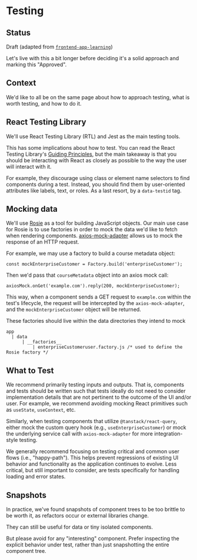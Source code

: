 # Testing

## Status
Draft (adapted from [`frontend-app-learning`](https://github.com/openedx/frontend-app-learning/blob/master/docs/decisions/0007-testing.md))

Let's live with this a bit longer before deciding it's a solid approach and marking this "Approved".

## Context
We'd like to all be on the same page about how to approach testing, what is
worth testing, and how to do it.

## React Testing Library
We'll use React Testing Library (RTL) and Jest as the main testing tools.

This has some implications about how to test. You can read the React Testing Library's
[Guiding Principles](https://testing-library.com/docs/guiding-principles), but the main
takeaway is that you should be interacting with React as closely as possible to the way
the user will interact with it.

For example, they discourage using class or element name selectors to find components
during a test. Instead, you should find them by user-oriented attributes like labels,
text, or roles. As a last resort, by a `data-testid` tag.

## Mocking data
We'll use [Rosie](https://github.com/rosiejs/rosie) as a tool for building JavaScript objects.
Our main use case for Rosie is to use factories in order to mock the data we'd like to fetch when rendering components.
[axios-mock-adapter](https://www.npmjs.com/package/axios-mock-adapter) allows us to mock the response of an HTTP request.

For example, we may use a factory to build a course metadata object:

`const mockEnterpriseCustomer = Factory.build('enterpriseCustomer');`

Then we'd pass that `courseMetadata` object into an axios mock call:

`axiosMock.onGet('example.com').reply(200, mockEnterpriseCustomer);`

This way, when a component sends a GET request to `example.com` within the test's lifecycle, the request will be intercepted
by the `axios-mock-adapter`, and the `mockEnterpriseCustomer` object will be returned.

These factories should live within the data directories they intend to mock
```
app
  | data
      | __factories__
          | enterpriseCustomeruser.factory.js /* used to define the Rosie factory */
```

## What to Test
We recommend primarily testing inputs and outputs. That is, components and tests should be
written such that tests ideally do not need to consider implementation details that are not
pertinent to the outcome of the UI and/or user. For example, we recommend avoiding mocking React
primitives such as `useState`, `useContext`, etc.

Similarly, when testing components that utilize `@tanstack/react-query`, either mock the custom
query hook (e.g., `useEnterpriseCustomer`) or mock the underlying service call with `axios-mock-adapter`
for more integration-style testing.

We generally recommend focusing on testing critical and common user flows (i.e., "happy-path"). This helps
prevent regressions of existing UI behavior and functionality as the application continues to evolve. Less
critical, but still important to consider, are tests specifically for handling loading and error states.

## Snapshots
In practice, we've found snapshots of component trees to be too brittle to be worth it,
as refactors occur or external libraries change.

They can still be useful for data or tiny isolated components.

But please avoid for any "interesting" component. Prefer inspecting the explicit behavior
under test, rather than just snapshotting the entire component tree.
